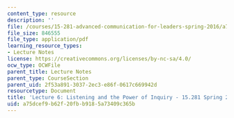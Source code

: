 ```yaml
---
content_type: resource
description: ''
file: /courses/15-281-advanced-communication-for-leaders-spring-2016/a75dcef9b62f20fbb9185a73409c365b_MIT15_281S16_Lec6.pdf
file_size: 846555
file_type: application/pdf
learning_resource_types:
- Lecture Notes
license: https://creativecommons.org/licenses/by-nc-sa/4.0/
ocw_type: OCWFile
parent_title: Lecture Notes
parent_type: CourseSection
parent_uid: 2f53a891-3037-2ec3-e86f-0617c669942d
resourcetype: Document
title: 'Lecture 6: Listening and the Power of Inquiry - 15.281 Spring 2016'
uid: a75dcef9-b62f-20fb-b918-5a73409c365b
---
```

